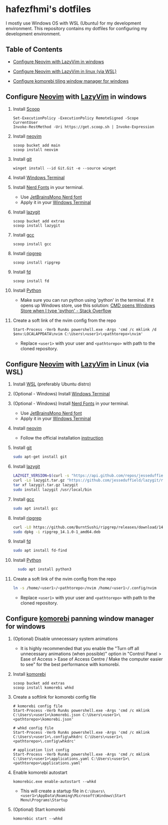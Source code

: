 # hafezfhmi's dotfiles

I mostly use Windows OS with WSL (Ubuntu) for my development environment. This repository contains my dotfiles for configuring my development environment.

## Table of Contents

- [Configure Neovim with LazyVim in windows](#configure-neovim-with-lazyvim-in-windows)
- [Configure Neovim with LazyVim in linux (via WSL)](#configure-neovim-with-lazyvim-in-linux-via-wsl)

- [Configure komorebi tiling window manager for windows](#configure-komorebi-panning-window-manager-for-windows)

## Configure [Neovim](https://neovim.io/) with [LazyVim](https://www.lazyvim.org/) in windows

1. Install [Scoop](https://scoop.sh/)

   ```shell
   Set-ExecutionPolicy -ExecutionPolicy RemoteSigned -Scope CurrentUser
   Invoke-RestMethod -Uri https://get.scoop.sh | Invoke-Expression
   ```

2. Install [neovim](https://neovim.io/)

   ```shell
   scoop bucket add main
   scoop install neovim
   ```

3. Install [git](https://git-scm.com)

   ```shell
   winget install --id Git.Git -e --source winget
   ```

4. Install [Windows Terminal](https://apps.microsoft.com/detail/9n0dx20hk701?launch=true&mode=full&hl=en-us&gl=my&ocid=bingwebsearch)

5. Install [Nerd Fonts](https://www.nerdfonts.com/#home) in your terminal.

   - Use [JetBrainsMono Nerd font](https://github.com/ryanoasis/nerd-fonts/releases/download/v3.2.1/JetBrainsMono.zip)
   - Apply it in your [Windows Terminal](https://apps.microsoft.com/detail/9n0dx20hk701?launch=true&mode=full&hl=en-us&gl=my&ocid=bingwebsearch)

6. Install [lazygit](https://github.com/jesseduffield/lazygit?tab=readme-ov-file)

   ```shell
   scoop bucket add extras
   scoop install lazygit
   ```

7. Install [gcc](https://gcc.gnu.org)

   ```shell
   scoop install gcc
   ```

8. Install [ripgrep](https://github.com/BurntSushi/ripgrep)

   ```shell
   scoop install ripgrep
   ```

9. Install [fd](https://github.com/sharkdp/fd?tab=readme-ov-file#installation)

   ```shell
   scoop install fd
   ```

10. Install [Python](https://www.python.org/downloads/windows/)

    - Make sure you can run python using 'python' in the terminal.
      If it opens up Windows store, use this solution: [CMD opens Windows Store when I type 'python' - Stack Overflow](https://stackoverflow.com/questions/58754860/cmd-opens-windows-store-when-i-type-python)

11. Create a soft link of the nvim config from the repo

    ```shell
    Start-Process -Verb RunAs powershell.exe -Args 'cmd /c mklink /d $env:LOCALAPPDATA\nvim C:\Users\<user1>\<pathtorepo>\nvim'
    ```

    - Replace `<user1>` with your user and `<pathtorepo>` with path to the cloned repository.

## Configure [Neovim](https://neovim.io/) with [LazyVim](https://www.lazyvim.org/) in Linux (via WSL)

1. Install [WSL](https://docs.microsoft.com/en-us/windows/wsl/install)
   (preferably Ubuntu distro)

2. (Optional - Windows) Install [Windows Terminal](https://apps.microsoft.com/detail/9n0dx20hk701?launch=true&mode=full&hl=en-us&gl=my&ocid=bingwebsearch)

3. (Optional - Windows) Install [Nerd Fonts](https://www.nerdfonts.com/#home) in your terminal.

   - Use [JetBrainsMono Nerd font](https://github.com/ryanoasis/nerd-fonts/releases/download/v3.2.1/JetBrainsMono.zip)
   - Apply it in your [Windows Terminal](https://apps.microsoft.com/detail/9n0dx20hk701?launch=true&mode=full&hl=en-us&gl=my&ocid=bingwebsearch)

4. Install [neovim](https://neovim.io/)

   - Follow the official installation [instruction](https://github.com/neovim/neovim/blob/master/INSTALL.md#appimage-universal-linux-package)

5. Install [git](https://git-scm.com)

   ```bash
   sudo apt-get install git
   ```

6. Install [lazygit](https://github.com/jesseduffield/lazygit?tab=readme-ov-file)

   ```bash
   LAZYGIT_VERSION=$(curl -s "https://api.github.com/repos/jesseduffield/lazygit/releases/latest" | grep -Po '"tag_name": "v\K[^"]*')
   curl -Lo lazygit.tar.gz "https://github.com/jesseduffield/lazygit/releases/latest/download/lazygit_${LAZYGIT_VERSION}_Linux_x86_64.tar.gz"
   tar xf lazygit.tar.gz lazygit
   sudo install lazygit /usr/local/bin
   ```

7. Install [gcc](https://gcc.gnu.org)

   ```bash
   sudo apt install gcc
   ```

8. Install [ripgrep](https://github.com/BurntSushi/ripgrep)

   ```bash
   curl -LO https://github.com/BurntSushi/ripgrep/releases/download/14.1.0/ripgrep_14.1.0-1_amd64.deb
   sudo dpkg -i ripgrep_14.1.0-1_amd64.deb
   ```

9. Install [fd](https://github.com/sharkdp/fd?tab=readme-ov-file#installation)

   ```bash
   sudo apt install fd-find
   ```

10. Install [Python](https://www.python.org/downloads/windows/)

    ```bash
      sudo apt install python3
    ```

11. Create a soft link of the nvim config from the repo

    ```bash
    ln -s /home/<user1>/<pathtorepo>/nvim /home/<user1>/.config/nvim
    ```

    - Replace `<user1>` with your user and `<pathtorepo>` with path to the cloned repository.

## Configure [komorebi](https://github.com/LGUG2Z/komorebi) panning window manager for windows

1. (Optional) Disable unnecessary system animations

   - It is highly recommended that you enable the "Turn off all unnecessary animations (when possible)" option in "Control Panel > Ease of Access > Ease of Access Centre / Make the computer easier to see" for the best performance with komorebi.

2. Install [komorebi](https://github.com/LGUG2Z/komorebi)

   ```shell
   scoop bucket add extras
   scoop install komorebi whkd
   ```

3. Create a softlink for komorebi config file

   ```shell
   # komorebi config file
   Start-Process -Verb RunAs powershell.exe -Args 'cmd /c mklink C:\Users\<user1>\komorebi.json C:\Users\<user1>\<pathtorepo>\komorebi.json'

   # whkd config file
   Start-Process -Verb RunAs powershell.exe -Args 'cmd /c mklink C:\Users\<user1>\.config\whkdrc C:\Users\<user1>\<pathtorepo>\.config\whkdrc'

   # application list config
   Start-Process -Verb RunAs powershell.exe -Args 'cmd /c mklink C:\Users\<user1>\applications.yaml C:\Users\<user1>\<pathtorepo>\applications.yaml'
   ```

4. Enable komorebi autostart

   ```shell
   komorebic.exe enable-autostart --whkd
   ```

   - This will create a startup file in `C:\Users\<user1>\AppData\Roaming\Microsoft\Windows\Start Menu\Programs\Startup`

5. (Optional) Start komorebi

   ```shell
   komorebic start --whkd
   ```
